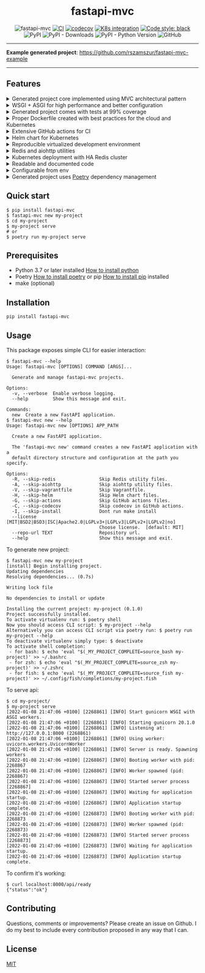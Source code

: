 <div align="center">
<h1>fastapi-mvc</h1>

![fastapi-mvc](https://github.com/rszamszur/fastapi-mvc-template/blob/master/assets/readme.gif?raw=true)
[![CI](https://github.com/rszamszur/fastapi-mvc/actions/workflows/main.yml/badge.svg?branch=master)](https://github.com/rszamszur/fastapi-mvc/actions/workflows/main.yml)
[![codecov](https://codecov.io/gh/rszamszur/fastapi-mvc/branch/master/graph/badge.svg?token=7ESV30TYZS)](https://codecov.io/gh/rszamszur/fastapi-mvc)
[![K8s integration](https://github.com/rszamszur/fastapi-mvc/actions/workflows/integration.yml/badge.svg)](https://github.com/rszamszur/fastapi-mvc/actions/workflows/integration.yml)
[![Code style: black](https://img.shields.io/badge/code%20style-black-000000.svg)](https://github.com/psf/black)
![PyPI](https://img.shields.io/pypi/v/fastapi-mvc)
![PyPI - Downloads](https://img.shields.io/pypi/dm/fastapi-mvc)
![PyPI - Python Version](https://img.shields.io/pypi/pyversions/fastapi-mvc)
![GitHub](https://img.shields.io/github/license/rszamszur/fastapi-mvc?color=blue)

</div>

---

**Example generated project**: https://github.com/rszamszur/fastapi-mvc-example

---

## Features
<details>
  <summary>Generated project core implemented using MVC architectural pattern</summary>
  
  Generated project is structured in MVC architectural pattern to help developers who don't know FastAPI yet but are familiar with MVC to get up to speed quickly.
</details>

<details>
  <summary>WSGI + ASGI for high performance and better configuration</summary>

#### TLDR;

Running WSGI as a master worker with ASGI workers gives better results than running pure ASGI (for FastAPI for now):
* better performance (requests per second)
* better support for different protocols
* broader configuration
* better support with using reverse proxy
---
First of all, whether it's ASGI, WSGI, or combined, think of this as something that serves the application. For instance, Ruby on Rails uses Puma. The result of any of those servers is a TCP/IP or UNIX socket which is later on utilized by reverse proxy ex: Nginx (a TCP/IP socket you can access directly over the network, but still in production, usually it'll be behind a reverse proxy).

Now to WSGI + ASGI part. FastAPI is implemented with asyncio (https://docs.python.org/3/library/asyncio.html), so having a pure WSGI server doesn't make sense since you'd lose all the benefits of asynchronous concurrency. That's where ASGI comes in. However, Python journey with asyncio is still pretty young. Most projects have yet to reach maturity level (you should expect early bugs and a limited feature set). FastAPI, as ASGI server uses uvicorn, which is still prior 1.x.x release (17 in total so far, current 0.16.0) and lacks support for some protocols (ex: no HTTP/2).
Moreover, some reverse proxy might not know how to work with asynchronous servers, and some problems or early bugs on this layer might happen as well.

I'm not saying uvicorn is bad. Quite contrary, if you'd run 4 pure uvicorn workes, you'd still get great results. But if you'd run the same amount of workers with gunicorn (WSGI) as a master worker, it turns out you can even pump those numbers up.

Gunicorn with 4 Uvicorn Workers (source: https://stackoverflow.com/a/62977786/10566747):
```
Requests per second: 7891.28 [#/sec] (mean)
Time per request: 126.722 [ms] (mean)
Time per request: 0.127 [ms] (mean, across all concurrent requests)
```

Pure Uvicorn with 4 workers:
```
Requests per second: 4359.68 [#/sec] (mean)
Time per request: 229.375 [ms] (mean)
Time per request: 0.229 [ms] (mean, across all concurrent requests)
```

~80% better

I guess gunicorn does a better job in worker management. However, it's a more mature project, so it's probably a matter of time when uvicorn (or other ASGI for that matter) will catch up to this benchmark.

Last but not least, gunicorn gives a ton of settings to configure (https://docs.gunicorn.org/en/stable/settings.html), which can come in handy.
</details>

<details>
  <summary>Generated project comes with tests at 99% coverage</summary>
  
  Unit test coverage is at 99% regardless of chosen configuration. There is also a placeholder for integration tests with an example dummy test.
</details>

<details>
  <summary>Proper Dockerfile created with best practices for the cloud and Kubernetes</summary>
  
Container image features:
* Based on distroless image
* Run as PID 1 (with child processes)
* Utilizes multi-stage build for smallest size possible, also this results in having only necessary libraries/dependencies/tools in outcome container image.
* DigestSHA - immutable identifier instead of tags, for better reproducibility and security.
* Signal handling, for Kubernetes to be able to gracefully shut down pods.
* Created with common layers.
* By default runs as non-root user

Based on Google [Best practices for building containers](https://cloud.google.com/architecture/best-practices-for-building-containers), [Top 20 Dockerfile best practices](https://sysdig.com/blog/dockerfile-best-practices), and own experience.
</details>

<details>
  <summary>Extensive GitHub actions for CI</summary>
  
![ci_example](https://github.com/rszamszur/fastapi-mvc-template/blob/master/assets/ci.png?raw=true)
</details>

<details>
  <summary>Helm chart for Kubernetes</summary>
  
For easily deploying application in Kubernetes cluster.
</details>

<details>
  <summary>Reproducible virtualized development environment</summary>

Easily boot virtual machine with Vagrant. Code and test straight away. 

*Note: Project directory is rsync'ed between Host and Guest.*

*Note2: provided Vagrant vm doesn't have port forwarding configured which means, that application won't be accessible on Host OS.*
</details>

<details>
  <summary>Redis and aiohttp utilities</summary>
  
For your discretion, I've provided some basic utilities:
* RedisClient `.app.utils.redis`
* AiohttpClient `.app.utils.aiohttp_client`

They're initialized in `asgi.py` on FastAPI startup event handler, and are available for whole application scope without passing object instances between controllers.
</details>

<details>
  <summary>Kubernetes deployment with HA Redis cluster</summary>
  
Application stack in Kubernetes:
![k8s_arch](https://github.com/rszamszur/fastapi-mvc-template/blob/master/assets/k8s_arch.png?raw=true)
</details>

<details>
  <summary>Readable and documented code</summary>
  
The metrics stage in CI workflow ensures important PEP rules are enforced. For additional readability and formatting checks - black is used. Every piece of generated code is documented with docstrings. Last but not least there is also extended README with how to.
</details>

<details>
  <summary>Configurable from env</summary>
  
Generated application provides flexibility of configuration. All significant settings are defined by the environment variables, each with the default value.
</details>

<details>
  <summary>Generated project uses <a href="https://github.com/python-poetry/poetry" target="_blank">Poetry</a> dependency management</summary>

Poetry comes with all the tools you might need to manage your project in a deterministic way. Moreover, it's based on new unified Python project settings file - <a href="https://www.python.org/dev/peps/pep-0518/" target="_blank">PEP 518</a> that replaces `setup.py`.
</details>

## Quick start

```shell
$ pip install fastapi-mvc
$ fastapi-mvc new my-project
$ cd my-project
$ my-project serve
# or
$ poetry run my-project serve
```

## Prerequisites

* Python 3.7 or later installed [How to install python](https://docs.python-guide.org/starting/installation/)
* Poetry [How to install poetry](https://python-poetry.org/docs/#installation) or pip [How to install pip](https://pip.pypa.io/en/stable/installation/) installed
* make (optional)

## Installation

```shell
pip install fastapi-mvc
```

## Usage

This package exposes simple CLI for easier interaction:

```shell
$ fastapi-mvc --help
Usage: fastapi-mvc [OPTIONS] COMMAND [ARGS]...

  Generate and manage fastapi-mvc projects.

Options:
  -v, --verbose  Enable verbose logging.
  --help         Show this message and exit.

Commands:
  new  Create a new FastAPI application.
$ fastapi-mvc new --help
Usage: fastapi-mvc new [OPTIONS] APP_PATH

  Create a new FastAPI application.

  The 'fastapi-mvc new' command creates a new FastAPI application with a
  default directory structure and configuration at the path you specify.

Options:
  -R, --skip-redis                Skip Redis utility files.
  -A, --skip-aiohttp              Skip aiohttp utility files.
  -V, --skip-vagrantfile          Skip Vagrantfile.
  -H, --skip-helm                 Skip Helm chart files.
  -G, --skip-actions              Skip GitHub actions files.
  -C, --skip-codecov              Skip codecov in GitHub actions.
  -I, --skip-install              Dont run make install
  --license [MIT|BSD2|BSD3|ISC|Apache2.0|LGPLv3+|LGPLv3|LGPLv2+|LGPLv2|no]
                                  Choose license.  [default: MIT]
  --repo-url TEXT                 Repository url.
  --help                          Show this message and exit.
```

To generate new project:

```shell
$ fastapi-mvc new my-project
[install] Begin installing project.
Updating dependencies
Resolving dependencies... (0.7s)

Writing lock file

No dependencies to install or update

Installing the current project: my-project (0.1.0)
Project successfully installed.
To activate virtualenv run: $ poetry shell
Now you should access CLI script: $ my-project --help
Alternatively you can access CLI script via poetry run: $ poetry run my-project --help
To deactivate virtualenv simply type: $ deactivate
To activate shell completion:
 - for bash: $ echo 'eval "$(_MY_PROJECT_COMPLETE=source_bash my-project)' >> ~/.bashrc
 - for zsh: $ echo 'eval "$(_MY_PROJECT_COMPLETE=source_zsh my-project)' >> ~/.zshrc
 - for fish: $ echo 'eval "$(_MY_PROJECT_COMPLETE=source_fish my-project)' >> ~/.config/fish/completions/my-project.fish
```

To serve api:

```shell
$ cd my-project/
$ my-project serve
[2022-01-08 21:47:06 +0100] [2268861] [INFO] Start gunicorn WSGI with ASGI workers.
[2022-01-08 21:47:06 +0100] [2268861] [INFO] Starting gunicorn 20.1.0
[2022-01-08 21:47:06 +0100] [2268861] [INFO] Listening at: http://127.0.0.1:8000 (2268861)
[2022-01-08 21:47:06 +0100] [2268861] [INFO] Using worker: uvicorn.workers.UvicornWorker
[2022-01-08 21:47:06 +0100] [2268861] [INFO] Server is ready. Spawning workers
[2022-01-08 21:47:06 +0100] [2268867] [INFO] Booting worker with pid: 2268867
[2022-01-08 21:47:06 +0100] [2268867] [INFO] Worker spawned (pid: 2268867)
[2022-01-08 21:47:06 +0100] [2268867] [INFO] Started server process [2268867]
[2022-01-08 21:47:06 +0100] [2268867] [INFO] Waiting for application startup.
[2022-01-08 21:47:06 +0100] [2268867] [INFO] Application startup complete.
[2022-01-08 21:47:06 +0100] [2268873] [INFO] Booting worker with pid: 2268873
[2022-01-08 21:47:06 +0100] [2268873] [INFO] Worker spawned (pid: 2268873)
[2022-01-08 21:47:06 +0100] [2268873] [INFO] Started server process [2268873]
[2022-01-08 21:47:06 +0100] [2268873] [INFO] Waiting for application startup.
[2022-01-08 21:47:06 +0100] [2268873] [INFO] Application startup complete.
```

To confirm it's working:

```shell
$ curl localhost:8000/api/ready
{"status":"ok"}
```

## Contributing

Questions, comments or improvements? Please create an issue on Github. I do my best to include every contribution proposed in any way that I can.

## License

[MIT](https://github.com/rszamszur/fastapi-mvc/blob/master/LICENSE)
